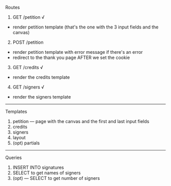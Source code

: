 Routes

1. GET /petition √

- render petition template (that's the one with the 3 input fields and the canvas)

2. POST /petition

- render petition template with error message if there's an error
- redirect to the thank you page AFTER we set the cookie 

3. GET /credits √

- render the credits template 

4. GET /signers √

- render the signers template

-------

Templates

1. petition — page with the canvas and the first and last input fields
2. credits
3. signers
4. layout
5. (opt) partials 

-------

Queries

1. INSERT INTO signatures 
2. SELECT to get names of signers 
3. (opt) — SELECT to get number of signers 